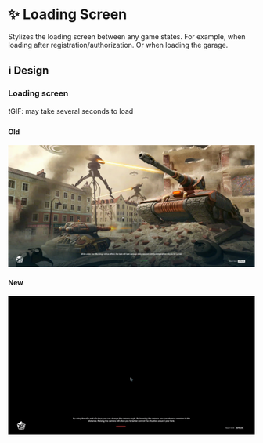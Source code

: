 # ✨ Loading Screen

Stylizes the loading screen between any game states. For example, when loading after registration/authorization. Or when loading the garage.

## ℹ️ Design

### Loading screen

❗GIF: may take several seconds to load

#### Old

![](/images/general/old/loadingscreen.gif)

#### New

![](/images/general/new/loadingscreen.gif)
